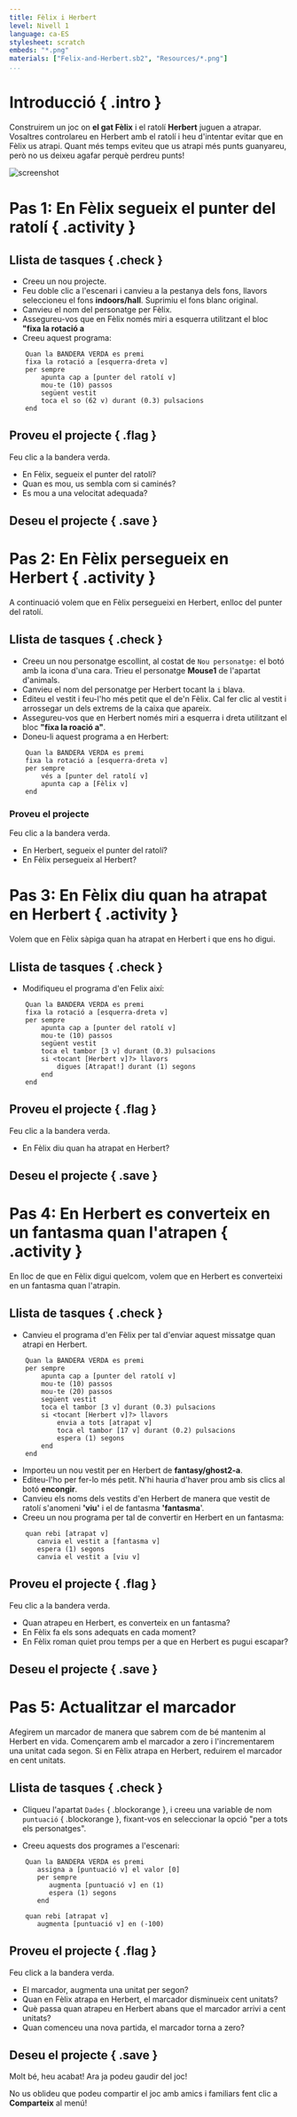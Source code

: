 ```yaml
---
title: Fèlix i Herbert
level: Nivell 1
language: ca-ES
stylesheet: scratch
embeds: "*.png"
materials: ["Felix-and-Herbert.sb2", "Resources/*.png"]
...
```


# Introducció { .intro }

Construirem un joc on __el gat Fèlix__ i el ratolí __Herbert__ juguen a atrapar. Vosaltres controlareu en Herbert amb el ratolí i heu d'intentar evitar que en Fèlix us atrapi. Quant més temps eviteu que us atrapi més punts guanyareu, però no us deixeu agafar perquè perdreu punts!

![screenshot](felixherbert_screenshot.png)

# Pas 1: En Fèlix segueix el punter del ratolí { .activity }

## Llista de tasques { .check } 

+ Creeu un nou projecte.
+ Feu doble clic a l'escenari i canvieu a la pestanya dels fons, llavors seleccioneu el fons __indoors/hall__. Suprimiu el fons blanc original.
+ Canvieu el nom del personatge per Fèlix.
+ Assegureu-vos que en Fèlix només miri a esquerra utilitzant el bloc __"fixa la rotació a__
+ Creeu aquest programa:
```scratch
	Quan la BANDERA VERDA es premi
	fixa la rotació a [esquerra-dreta v]
	per sempre
		apunta cap a [punter del ratolí v]
		mou-te (10) passos
		següent vestit
		toca el so (62 v) durant (0.3) pulsacions
    end
```
		
## Proveu el projecte { .flag }

Feu clic a la bandera verda.

+ En Fèlix, segueix el punter del ratolí? 
+ Quan es mou, us sembla com si caminés? 
+ Es mou a una velocitat adequada?

## Deseu el projecte { .save }


# Pas 2: En Fèlix persegueix en Herbert { .activity }

A continuació volem que en Fèlix persegueixi en Herbert, enlloc del punter del ratolí.

## Llista de tasques { .check }

+ Creeu un nou personatge escollint, al costat de `Nou personatge:` el botó amb la icona d'una cara. Trieu el personatge **Mouse1** de l'apartat d'animals.
+ Canvieu el nom del personatge per Herbert tocant la `i` blava.
+ Editeu el vestit i feu-l'ho més petit que el de'n Fèlix. Cal fer clic al vestit i arrossegar un dels extrems de la caixa que apareix.
+ Assegureu-vos que en Herbert només miri a esquerra i dreta utilitzant el bloc __"fixa la roació a"__.
+ Doneu-li aquest programa a en Herbert:
```scratch
    Quan la BANDERA VERDA es premi
	fixa la rotació a [esquerra-dreta v]
	per sempre
		vés a [punter del ratolí v]
		apunta cap a [Fèlix v]
    end
```

### Proveu el projecte

Feu clic a la bandera verda.

+ En Herbert, segueix el punter del ratolí? 
+ En Fèlix persegueix al Herbert?

# Pas 3: En Fèlix diu quan ha atrapat en Herbert  { .activity }

Volem que en Fèlix sàpiga quan ha atrapat en Herbert i que ens ho digui.

## Llista de tasques { .check }

+ Modifiqueu el programa d'en Felix així:
```scratch
	Quan la BANDERA VERDA es premi
	fixa la rotació a [esquerra-dreta v]
	per sempre
		apunta cap a [punter del ratolí v]
		mou-te (10) passos
		següent vestit
		toca el tambor [3 v] durant (0.3) pulsacions
		si <tocant [Herbert v]?> llavors
		    digues [Atrapat!] durant (1) segons
		end
	end
```

## Proveu el projecte { .flag }

Feu clic a la bandera verda.

+ En Fèlix diu quan ha atrapat en Herbert?

## Deseu el projecte { .save }


# Pas 4: En Herbert es converteix en un fantasma quan l'atrapen { .activity }

En lloc de que en Fèlix digui quelcom, volem que en Herbert es converteixi en un fantasma quan l'atrapin.

## Llista de tasques { .check }

+ Canvieu el programa d'en Fèlix per tal d'enviar aquest missatge quan atrapi en Herbert.
```scratch
	Quan la BANDERA VERDA es premi
	per sempre
		apunta cap a [punter del ratolí v]
		mou-te (10) passos
        mou-te (20) passos
        següent vestit
		toca el tambor [3 v] durant (0.3) pulsacions
		si <tocant [Herbert v]?> llavors
            envia a tots [atrapat v]
			toca el tambor [17 v] durant (0.2) pulsacions
			espera (1) segons
        end
	end
```

+ Importeu un nou vestit per en Herbert de __fantasy/ghost2-a__.
+ Editeu-l'ho per fer-lo més petit. N'hi hauria d'haver prou amb sis clics al botó __encongir__.
+ Canvieu els noms dels vestits d'en Herbert de manera que vestit de ratolí s'anomeni __'viu'__ i el de fantasma __'fantasma__'.
+ Creeu un nou programa per tal de convertir en Herbert en un fantasma:
```scratch
    quan rebi [atrapat v]
       canvia el vestit a [fantasma v]
       espera (1) segons
       canvia el vestit a [viu v]
```

## Proveu el projecte { .flag }

Feu clic a la bandera verda.

+ Quan atrapeu en Herbert, es converteix en un fantasma?
+ En Fèlix fa els sons adequats en cada moment?
+ En Fèlix roman quiet prou temps per a que en Herbert es pugui escapar?


## Deseu el projecte { .save }


# Pas 5: Actualitzar el marcador

Afegirem un marcador de manera que sabrem com de bé mantenim al Herbert en vida. Començarem amb el marcador a zero i l'incrementarem una unitat cada segon. Si en Fèlix atrapa en Herbert, reduirem el marcador en cent unitats.

## Llista de tasques { .check }

+ Cliqueu l'apartat `Dades` { .blockorange }, i creeu una variable de nom `puntuació` { .blockorange }, fixant-vos en seleccionar la opció "per a tots els personatges". 

+ Creeu aquests dos programes a l'escenari:
```scratch
    Quan la BANDERA VERDA es premi
       assigna a [puntuació v] el valor [0]
       per sempre
          augmenta [puntuació v] en (1) 
          espera (1) segons
       end
		
	quan rebi [atrapat v]
       augmenta [puntuació v] en (-100)
```

## Proveu el projecte { .flag }

Feu click a la bandera verda.

+ El marcador, augmenta una unitat per segon?
+ Quan en Fèlix atrapa en Herbert, el marcador disminueix cent unitats?
+ Què passa quan atrapeu en Herbert abans que el marcador arrivi a cent unitats? 
+ Quan comenceu una nova partida, el marcador torna a zero?

## Deseu el projecte { .save }

Molt bé, heu acabat! Ara ja podeu gaudir del joc!

No us oblideu que podeu compartir el joc amb amics i familiars fent clic a **Comparteix** al menú!
